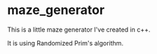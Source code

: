 # maze_generator

This is a little maze generator I've created in c++.

It is using Randomized Prim's algorithm.
